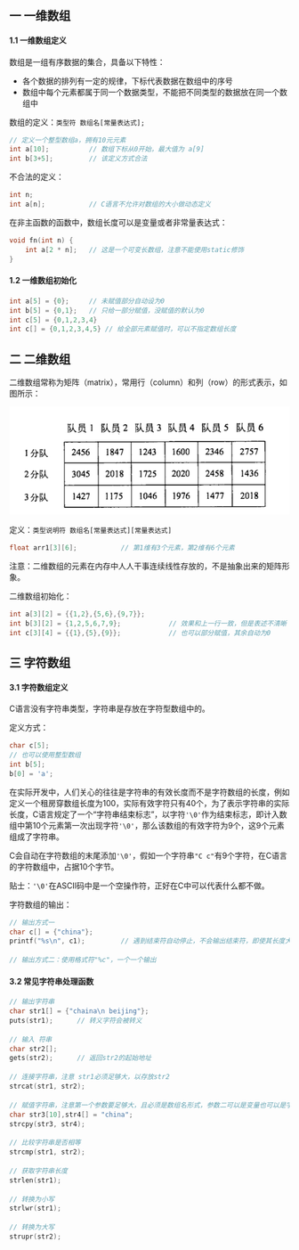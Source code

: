 ## 一 一维数组

#### 1.1 一维数组定义

数组是一组有序数据的集合，具备以下特性：
- 各个数据的排列有一定的规律，下标代表数据在数组中的序号
- 数组中每个元素都属于同一个数据类型，不能把不同类型的数据放在同一个数组中

数组的定义：`类型符 数组名[常量表达式];`
```c
// 定义一个整型数组a，拥有10元元素
int a[10];          // 数组下标从0开始，最大值为 a[9]
int b[3+5];         // 该定义方式合法 
```

不合法的定义：
```c
int n;
int a[n];           // C语言不允许对数组的大小做动态定义
```

在非主函数的函数中，数组长度可以是变量或者非常量表达式：
```c
void fn(int n) {
    int a[2 * n];   // 这是一个可变长数组，注意不能使用static修饰
}
```

#### 1.2 一维数组初始化

```c
int a[5] = {0};     // 未赋值部分自动设为0
int b[5] = {0,1};   // 只给一部分赋值，没赋值的默认为0
int c[5] = {0,1,2,3,4}
int c[] = {0,1,2,3,4,5} // 给全部元素赋值时，可以不指定数组长度
```

## 二 二维数组

二维数组常称为矩阵（matrix），常用行（column）和列（row）的形式表示，如图所示：  

![](../images/c/08-array.png)  

定义：`类型说明符 数组名[常量表达式][常量表达式]`
```c
float arr1[3][6];           // 第1维有3个元素，第2维有6个元素
```

注意：二维数组的元素在内存中人人干事连续线性存放的，不是抽象出来的矩阵形象。

二维数组初始化：
```c
int a[3][2] = {{1,2},{5,6},{9,7}};
int b[3][2] = {1,2,5,6,7,9};            // 效果和上一行一致，但是表述不清晰
int c[3][4] = {{1},{5},{9}};            // 也可以部分赋值，其余自动为0
```

## 三 字符数组

#### 3.1 字符数组定义

C语言没有字符串类型，字符串是存放在字符型数组中的。  

定义方式：
```c
char c[5];
// 也可以使用整型数组
int b[5];
b[0] = 'a';             
```

在实际开发中，人们关心的往往是字符串的有效长度而不是字符数组的长度，例如定义一个租房穿数组长度为100，实际有效字符只有40个，为了表示字符串的实际长度，C语言规定了一个“字符串结束标志”，以字符`'\0'`作为结束标志，即计入数组中第10个元素第一次出现字符`'\0'`，那么该数组的有效字符为9个，这9个元素组成了字符串。  

C会自动在字符数组的末尾添加`'\0'`，假如一个字符串`"C c"`有9个字符，在C语言的字符数组中，占据10个字节。  

贴士：`'\0'`在ASCII码中是一个空操作符，正好在C中可以代表什么都不做。  

字符数组的输出：
```c
// 输出方式一
char c[] = {"china"};
printf("%s\n", c1);         // 遇到结束符自动停止，不会输出结束符，即使其长度大于字符串实际长度，也只会输出到第一个结束符

// 输出方式二：使用格式符"%c"，一个一个输出
```

#### 3.2 常见字符串处理函数

```c
// 输出字符串
char str1[] = {"chaina\n beijing"};
puts(str1);      // 转义字符会被转义

// 输入 符串
char str2[];
gets(str2);      // 返回str2的起始地址

// 连接字符串，注意 str1必须足够大，以存放str2
strcat(str1, str2);

// 赋值字符串，注意第一个参数要足够大，且必须是数组名形式，参数二可以是变量也可以是字符串常量
char str3[10],str4[] = "china";
strcpy(str3, str4);     

// 比较字符串是否相等
strcmp(str1, str2);

// 获取字符串长度
strlen(str1);

// 转换为小写
strlwr(str1);

// 转换为大写
strupr(str2);
```